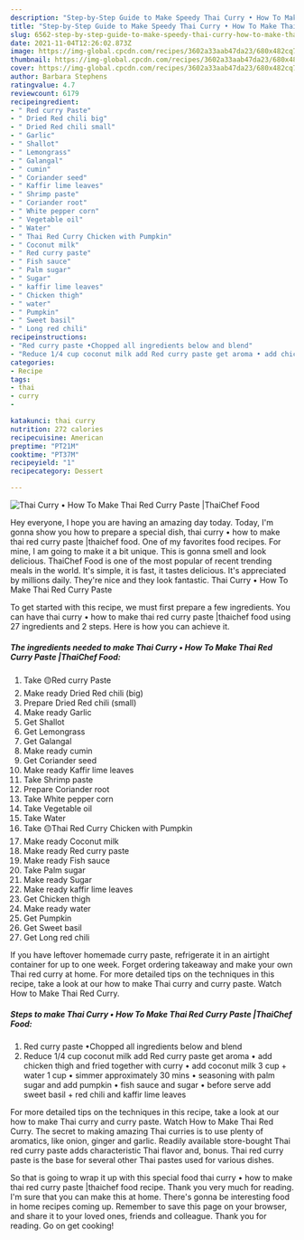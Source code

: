 ```yaml
---
description: "Step-by-Step Guide to Make Speedy Thai Curry • How To Make Thai Red Curry Paste |ThaiChef Food"
title: "Step-by-Step Guide to Make Speedy Thai Curry • How To Make Thai Red Curry Paste |ThaiChef Food"
slug: 6562-step-by-step-guide-to-make-speedy-thai-curry-how-to-make-thai-red-curry-paste-thaichef-food
date: 2021-11-04T12:26:02.873Z
image: https://img-global.cpcdn.com/recipes/3602a33aab47da23/680x482cq70/thai-curry-how-to-make-thai-red-curry-paste-thaichef-food-recipe-main-photo.jpg
thumbnail: https://img-global.cpcdn.com/recipes/3602a33aab47da23/680x482cq70/thai-curry-how-to-make-thai-red-curry-paste-thaichef-food-recipe-main-photo.jpg
cover: https://img-global.cpcdn.com/recipes/3602a33aab47da23/680x482cq70/thai-curry-how-to-make-thai-red-curry-paste-thaichef-food-recipe-main-photo.jpg
author: Barbara Stephens
ratingvalue: 4.7
reviewcount: 6179
recipeingredient:
- " Red curry Paste"
- " Dried Red chili big"
- " Dried Red chili small"
- " Garlic"
- " Shallot"
- " Lemongrass"
- " Galangal"
- " cumin"
- " Coriander seed"
- " Kaffir lime leaves"
- " Shrimp paste"
- " Coriander root"
- " White pepper corn"
- " Vegetable oil"
- " Water"
- " Thai Red Curry Chicken with Pumpkin"
- " Coconut milk"
- " Red curry paste"
- " Fish sauce"
- " Palm sugar"
- " Sugar"
- " kaffir lime leaves"
- " Chicken thigh"
- " water"
- " Pumpkin"
- " Sweet basil"
- " Long red chili"
recipeinstructions:
- "Red curry paste •Chopped all ingredients below and blend"
- "Reduce 1/4 cup coconut milk add Red curry paste get aroma • add chicken thigh and fried together with curry • add coconut milk 3 cup + water 1 cup • simmer approximately 30 mins • seasoning with palm sugar and add pumpkin • fish sauce and sugar • before serve add sweet basil + red chili and kaffir lime leaves"
categories:
- Recipe
tags:
- thai
- curry
- 

katakunci: thai curry  
nutrition: 272 calories
recipecuisine: American
preptime: "PT21M"
cooktime: "PT37M"
recipeyield: "1"
recipecategory: Dessert

---
```



![Thai Curry • How To Make Thai Red Curry Paste |ThaiChef Food](https://img-global.cpcdn.com/recipes/3602a33aab47da23/680x482cq70/thai-curry-how-to-make-thai-red-curry-paste-thaichef-food-recipe-main-photo.jpg)

Hey everyone, I hope you are having an amazing day today. Today, I'm gonna show you how to prepare a special dish, thai curry • how to make thai red curry paste |thaichef food. One of my favorites food recipes. For mine, I am going to make it a bit unique. This is gonna smell and look delicious.
ThaiChef Food is one of the most popular of recent trending meals in the world. It's simple, it is fast, it tastes delicious. It's appreciated by millions daily. They're nice and they look fantastic. Thai Curry • How To Make Thai Red Curry Paste 


To get started with this recipe, we must first prepare a few ingredients. You can have thai curry • how to make thai red curry paste |thaichef food using 27 ingredients and 2 steps. Here is how you can achieve it.

<!--inarticleads1-->

##### The ingredients needed to make Thai Curry • How To Make Thai Red Curry Paste |ThaiChef Food:

1. Take  🟡Red curry Paste
1. Make ready  Dried Red chili (big)
1. Prepare  Dried Red chili (small)
1. Make ready  Garlic
1. Get  Shallot
1. Get  Lemongrass
1. Get  Galangal
1. Make ready  cumin
1. Get  Coriander seed
1. Make ready  Kaffir lime leaves
1. Take  Shrimp paste
1. Prepare  Coriander root
1. Take  White pepper corn
1. Take  Vegetable oil
1. Take  Water
1. Take  🟡Thai Red Curry Chicken with Pumpkin
1. Make ready  Coconut milk
1. Make ready  Red curry paste
1. Make ready  Fish sauce
1. Take  Palm sugar
1. Make ready  Sugar
1. Make ready  kaffir lime leaves
1. Get  Chicken thigh
1. Make ready  water
1. Get  Pumpkin
1. Get  Sweet basil
1. Get  Long red chili


If you have leftover homemade curry paste, refrigerate it in an airtight container for up to one week. Forget ordering takeaway and make your own Thai red curry at home. For more detailed tips on the techniques in this recipe, take a look at our how to make Thai curry and curry paste. Watch How to Make Thai Red Curry. 

<!--inarticleads2-->

##### Steps to make Thai Curry • How To Make Thai Red Curry Paste |ThaiChef Food:

1. Red curry paste •Chopped all ingredients below and blend
1. Reduce 1/4 cup coconut milk add Red curry paste get aroma • add chicken thigh and fried together with curry • add coconut milk 3 cup + water 1 cup • simmer approximately 30 mins • seasoning with palm sugar and add pumpkin • fish sauce and sugar • before serve add sweet basil + red chili and kaffir lime leaves


For more detailed tips on the techniques in this recipe, take a look at our how to make Thai curry and curry paste. Watch How to Make Thai Red Curry. The secret to making amazing Thai curries is to use plenty of aromatics, like onion, ginger and garlic. Readily available store-bought Thai red curry paste adds characteristic Thai flavor and, bonus. Thai red curry paste is the base for several other Thai pastes used for various dishes. 

So that is going to wrap it up with this special food thai curry • how to make thai red curry paste |thaichef food recipe. Thank you very much for reading. I'm sure that you can make this at home. There's gonna be interesting food in home recipes coming up. Remember to save this page on your browser, and share it to your loved ones, friends and colleague. Thank you for reading. Go on get cooking!
